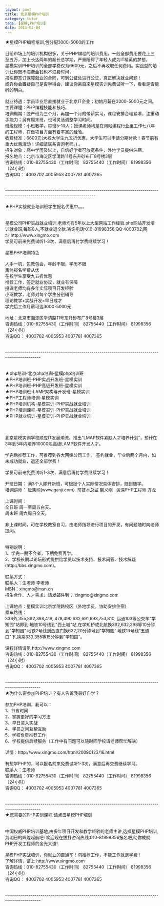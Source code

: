 ```yaml
---
layout: post
title: 北京星模PHP培训
category: tutor
tags: [星模,PHP培训]
date: 2011-03-04
---
```

<p>★星模PHP编程培训,包分配3000-5000的工作<br />
<br />
目前市场上的培训机构很多，关于PHP编程的培训费用，一般全部费用要花上三至五万，加上长达两年的超长总学期，严重阻碍了年轻人成为IT精英的梦想。<br />
星模实训PHP培训的全部学费仅为6600元，之后不再收取任何费用。实战型的培训让你既不浪费金钱也不浪费时间，<br />
报名即签订保障就业的合同，可到公证处进行公证，真正解决就业问题！<br />
或许你会置疑自己是否学得会，建议你亲自来星模实训免费试听一下，看看是否能听的明白。<br />
<br />
就业待遇：学员毕业后直接就业于北京IT企业；初始月薪在3000-5000元之间。<br />
主要课程：PHP编程技能和技巧。<br />
培训周期：脱产班为三个月，再加一个月的带薪实习，课程安排合理紧凑，注重动手能力；另有周末班，也可灵活调整学习时间。<br />
班级规模：小班教学，每班5-10人；授课老师均是在网站编程行业里工作七八年的工程师，在做项目方面有着丰富的经验。<br />
收费标准：6600元(大校大学生九五折优惠，大学生可以申请分期付款！春节前有重大优惠活动！详细请联系咨询老师。) 。<br />
招生对象：高中学历及以上，自信好学者可放宽条件，外地学员提供住宿。<br />
报名地点：北京市海淀区学清路11号东升砂布厂8号楼3层<br />
咨询热线：010-82755430（工作时间） 82755440（工作时间） 81998356 （24小时）<br />
咨询QQ： 4003702 4005953 4007781 4007365<br />
<br />
<br />
----------------------------------------------------------------------------------------------------------------------------<br />
<br />
★PHP实战就业培训班学生报名优惠中。。。<br />
<br />
<br />
星模公司PHP实战就业培训,老师均有5年以上大型网站工作经验.php网站开发培训就业班,每班8人,不就业退全款.咨询电话:010-81998356,QQ:4003702,网址:http://www.xingmo.com&nbsp; <br />
学员可前来免费试听1-3次，满意后再付学费继续学习！<br />
<br />
星模PHP培训特色<br />
<br />
人手一机，包教包会，年龄不限，学历不限<br />
集体报名学费从优<br />
在校学生享受九五折优惠<br />
推荐工作，签定就业协议，就业有保障<br />
授课老师均有多年实际项目开发经验<br />
小班教学，老师对每个学生分别辅导<br />
理论教学+实战开发=早日成才<br />
学完后工作月薪可达3000-5000元<br />
<br />
地址：北京市海淀区学清路11号东升砂布厂8号楼3层<br />
咨询热线：010-82755430（工作时间） 82755440（工作时间） 81998356 （24小时）<br />
咨询QQ： 4003702 4005953 4007781 4007365<br />
<br />
<br />
------------------------------------------------------------------------------------------------<br />
<br />
<br />
★php培训-北京php培训-星模php培训班<br />
★PHP培训班-PHP实战开发班-星模实训<br />
★PHP培训班-PHP高级开发班-星模实训<br />
★PHP培训班-LAMP架构与开发班-星模实训<br />
★PHP工程师培训-星模实训<br />
★PHP培训机构-星模实训-PHP实战就业培训<br />
★PHP培训课程-星模实训-PHP实战就业培训<br />
★PHP就业培训-星模实训-PHP实战就业培训<br />
<br />
<br />
<br />
北京星模实训学校顺应IT发展潮流，推出&ldquo;LMAP软件紧缺人才培养计划&rdquo;，预计在3年到5年内培养10000名高级LAMP软件开发人才。<br />
<br />
学完后推荐工作，可推荐到各大网络公司工作。 签约就业，毕业后两个月内，如未成功就业，退还全部学费！<br />
<br />
学员可前来免费试听1-3次，满意后再付学费继续学习！<br />
<br />
开班日期： 满3个人即开新班，可根据个人实际情况具体安排，随到随学。<br />
培训讲师： 赶集网(www.ganji.com）前技术总监 蒯义刚&nbsp;&nbsp; 资深PHP工程师 方龙<br />
<br />
上课时间：<br />
全日班 周一至周五白天。<br />
周末班 周六周日全天。<br />
<br />
非上课时间，可在学校教室自习，由老师指导进行项目的开发，有问题随时向老师提问。 <br />
<br />
<br />
特别说明：<br />
1、学完一期不会者，下期免费再学。<br />
2、学校长期以论坛形式提供给学员以技术支持、技术问答、技术解疑(http://bbs.xingmo.com)。<br />
<br />
联系方式：<br />
联系人：生老师 李老师<br />
MSN：xingmo@msn.cn　<br />
招生合作、人才需求，请发邮件到： xingmo@xingmo.com<br />
<br />
上课地点：星模实训北京学院路校区（外地学员，协助安排住宿）<br />
乘车路线：<br />
333外,355,392,398,419, 478,490,632,691,693,753,810, 运通103等公交车&quot;学知园&quot;站即到.地铁10号线到&quot;西土城&quot;站,在学知桥或北航换392,632,398等10分钟到&quot;学知园&quot;.地铁2号线到西直门换632,20分钟可到&quot;学知园&quot;.地铁13号线&quot;五道口&quot;下,换乘333,355等15分钟到&quot;学知园&quot;。 <br />
<br />
课程详情请见 http://www.xingmo.com<br />
咨询热线：010-82755430（工作时间） 82755440（工作时间） 81998356 （24小时）<br />
咨询QQ： 4003702 4005953 4007781 4007365<br />
<br />
<br />
------------------------------------------------------------------------------------------------<br />
★为什么要参加PHP培训？有人告诉我最好自学？<br />
<br />
参加PHP培训，我可以：<br />
1、节省时间<br />
2、掌握更好的学习方法<br />
3、早日进入实战<br />
4、学员之间互帮互助<br />
5、学校负责推荐工作<br />
6、学校提供后续服务（工作中有问题可以随时回学校请老师帮忙解决）<br />
<br />
详情：http://www.xingmo.com/html/20090123/16.html<br />
<br />
有想学PHP的，可以报名前来免费试听1-3次，满意后再交费继续学习。<br />
联系人：生老师<br />
咨询热线：010-82755430（工作时间） 82755440（工作时间） 81998356 （24小时）<br />
咨询QQ： 4003702 4005953 4007781 4007365<br />
<br />
<br />
------------------------------------------------------------------------------------------------<br />
★您需要的PHP实训课程,请点击星模PHP培训<br />
<br />
<br />
中国权威PHP培训基地,由多年项目开发和教学经验的老师主讲,选择星模PHP培训,为明日的辉煌起航吧! 欢迎现在拔打咨询热线:010-81998356报名吧,助你成就PHP开发工程师的金光大道! <br />
<br />
星模PHP实战培训，你就业的直通车！包推荐工作，不能工作就退学费！<br />
了解详情，请上 http://www.xingmo.com&nbsp; <br />
咨询热线：010-82755430（工作时间） 82755440（工作时间） 81998356 （24小时）<br />
咨询QQ： 4003702 4005953 4007781 4007365<br />
<br />
<br />
------------------------------------------------------------------------------------------------</p>
